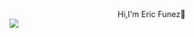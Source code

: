 <div align="center">Hi,I'm Eric Funez👋</div>
<img src="https://imgur.com/C2EYpH2"> 
<blockquote class="imgur-embed-pub" lang="en" data-id="C2EYpH2" data-context="false" ><a href="//imgur.com/C2EYpH2"></a></blockquote><script async src="//s.imgur.com/min/embed.js" charset="utf-8"></script>
<!--
**EricFZX/EricFZX** is a ✨ _special_ ✨ repository because its `README.md` (this file) appears on your GitHub profile.

Here are some ideas to get you started:

- 🔭 I’m currently working on ...
- 🌱 I’m currently learning ...
- 👯 I’m looking to collaborate on ...
- 🤔 I’m looking for help with ...
- 💬 Ask me about ...
- 📫 How to reach me: ...
- 😄 Pronouns: ...
- ⚡ Fun fact: ...
-->
